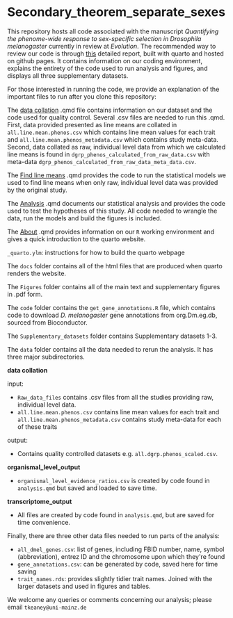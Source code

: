 # Secondary_theorem_separate_sexes

This repository hosts all code associated with the manuscript _Quantifying the phenome-wide response to sex-specific selection in Drosophila melanogaster_ currently in review at _Evolution_. The recommended way to review our code is through [this](https://tomkeaney.github.io/Secondary_theorem_separate_sexes/) detailed report, built with quarto and hosted on github pages. It contains information on our coding environment, explains the entirety of the code used to run analysis and figures, and displays all three supplementary datasets. 

For those interested in running the code, we provide an explanation of the important files to run after you clone this repository:

The [data collation](docs/Data_collation.html) .qmd file contains information on our dataset and the code used for quality control. Several .csv files are needed to run this .qmd. First, data provided presented as line means are collated in `all.line.mean.phenos.csv` which contains line mean values for each trait and `all.line.mean.phenos_metadata.csv` which contains study meta-data. Second, data collated as raw, individual level data from which we calculated line means is found in `dgrp_phenos_calculated_from_raw_data.csv` with meta-data `dgrp_phenos_calculated_from_raw_data_meta_data.csv`. 

The [Find line means](docs/Get_line_means_from_raw_data.html) .qmd provides the code to run the statistical models we used to find line means when only raw, individual level data was provided by the original study.

The [Analysis](docs/Main_analysis.html) .qmd documents our statistical analysis and provides the code used to test the hypotheses of this study. All code needed to wrangle the data, run the models and build the figures is included.

The [About](docs/About.html) .qmd provides information on our `R` working environment and gives a quick introduction to the quarto website.

`_quarto.ylm`: instructions for how to build the quarto webpage

The `docs` folder contains all of the html files that are produced when quarto renders the website.

The `Figures` folder contains all of the main text and supplementary figures in .pdf form.

The `code` folder contains the `get_gene_annotations.R` file, which contains code to download _D. melanogaster_ gene annotations from org.Dm.eg.db, sourced from Bioconductor.

The `Supplementary_datasets` folder contains Supplementary datasets 1-3.

The `data` folder contains all the data needed to rerun the analysis. It has three major subdirectories.

**data collation**

input:
- `Raw_data_files` contains .csv files from all the studies providing raw, individual level data.
- `all.line.mean.phenos.csv` contains line mean values for each trait and `all.line.mean.phenos_metadata.csv` contains study meta-data for each of these traits

output:
- Contains quality controlled datasets e.g. `all.dgrp.phenos_scaled.csv`.

**organismal_level_output**

-  `organismal_level_evidence_ratios.csv` is created by code found in `analysis.qmd` but saved and loaded to save time.

**transcriptome_output**

- All files are created by code found in `analysis.qmd`, but are saved for time convenience.

Finally, there are three other data files needed to run parts of the analysis:

- `all_dmel_genes.csv`: list of genes, including FBID number, name, symbol (abbreviation), entrez ID and the chromosome upon which they're found
- `gene_annotations.csv`: can be generated by code, saved here for time saving
- `trait_names.rds`: provides slightly tidier trait names. Joined with the larger datasets and used in figures and tables.

We welcome any queries or comments concerning our analysis; please email `tkeaney@uni-mainz.de`


